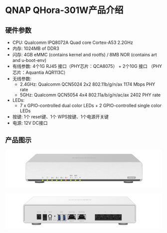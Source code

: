 # QNAP QHora-301W产品介绍

## 硬件参数
- CPU: Qualcomm IPQ8072A Quad core Cortex-A53 2.2GHz
- 内存: 1024MB of DDR3
- 闪存: 4GB eMMC (contains kernel and rootfs) / 8MB NOR
          (contains art and u-boot-env)
- 有线参数: 4个1G RJ45 接口（PHY芯片：QCA8075） + 2个10G 接口 （PHY芯片：Aquantia AQR113C）
- 无线参数:
  - 2.4GHz: Qualcomm QCN5024 2x2 802.11b/g/n/ax 1174 Mbps PHY rate
  - 5GHz: Qualcomm QCN5054 4x4 802.11a/b/g/n/ac/ax 2402 PHY rate
- LEDs:
  - 7 x GPIO-controlled dual color LEDs + 2 GPIO-controlled single color LEDs
- 按键: 1个 reset键、1个 WPS按键、1个电源开关键
- 电源: 12V DC接口

## 产品图示

![正面照](pic/front.png)

![背面照](pic/back.png)
